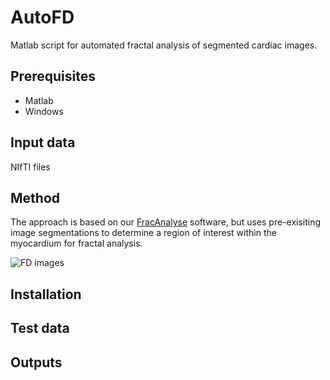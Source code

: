 # AutoFD
Matlab script for automated fractal analysis of segmented cardiac images.

## Prerequisites
- Matlab
- Windows

## Input data

NIfTI files

## Method

The approach is based on our [FracAnalyse](https://github.com/UK-Digital-Heart-Project/fracAnalyse) software, but uses pre-exisiting image segmentations to determine a region of interest 
within the myocardium for fractal analysis.  

![FD images](https://github.com/UK-Digital-Heart-Project/AutoFD/blob/master/FD_workflow.png)

## Installation

## Test data

## Outputs
